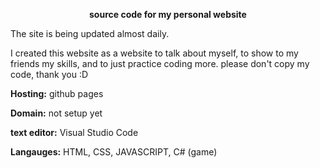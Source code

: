 **<p align="center">source code for my personal website**
 <p>
 The site is being updated almost daily.

I created this website as a website to talk about myself, to show to my friends my skills, and to just practice coding more.
please don't copy my code, thank you :D

**Hosting:** github pages

**Domain:** not setup yet

**text editor:** Visual Studio Code
  
**Langauges:** HTML, CSS, JAVASCRIPT, C# (game)
